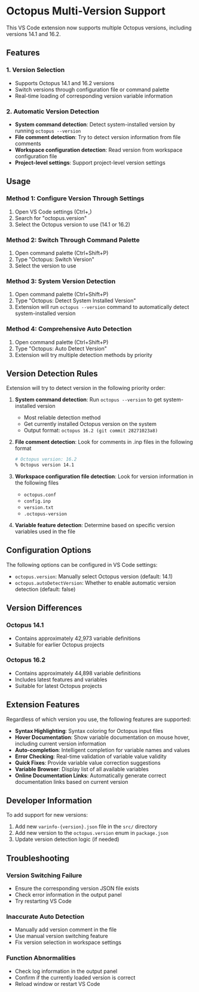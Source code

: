 # Octopus Multi-Version Support

This VS Code extension now supports multiple Octopus versions, including versions 14.1 and 16.2.

## Features

### 1. Version Selection

- Supports Octopus 14.1 and 16.2 versions
- Switch versions through configuration file or command palette
- Real-time loading of corresponding version variable information

### 2. Automatic Version Detection

- **System command detection**: Detect system-installed version by running `octopus --version`
- **File comment detection**: Try to detect version information from file comments
- **Workspace configuration detection**: Read version from workspace configuration file
- **Project-level settings**: Support project-level version settings

## Usage

### Method 1: Configure Version Through Settings

1. Open VS Code settings (Ctrl+,)
2. Search for "octopus.version"
3. Select the Octopus version to use (14.1 or 16.2)

### Method 2: Switch Through Command Palette

1. Open command palette (Ctrl+Shift+P)
2. Type "Octopus: Switch Version"
3. Select the version to use

### Method 3: System Version Detection

1. Open command palette (Ctrl+Shift+P)
2. Type "Octopus: Detect System Installed Version"
3. Extension will run `octopus --version` command to automatically detect system-installed version

### Method 4: Comprehensive Auto Detection

1. Open command palette (Ctrl+Shift+P)
2. Type "Octopus: Auto Detect Version"
3. Extension will try multiple detection methods by priority

## Version Detection Rules

Extension will try to detect version in the following priority order:

1. **System command detection**: Run `octopus --version` to get system-installed version
   - Most reliable detection method
   - Get currently installed Octopus version on the system
   - Output format: `octopus 16.2 (git commit 28271023a8)`

2. **File comment detection**: Look for comments in .inp files in the following format

   ```bash
   # Octopus version: 16.2
   % Octopus version 14.1
   ```

3. **Workspace configuration file detection**: Look for version information in the following files
   - `octopus.conf`
   - `config.inp`
   - `version.txt`
   - `.octopus-version`

4. **Variable feature detection**: Determine based on specific version variables used in the file

## Configuration Options

The following options can be configured in VS Code settings:

- `octopus.version`: Manually select Octopus version (default: 14.1)
- `octopus.autoDetectVersion`: Whether to enable automatic version detection (default: false)

## Version Differences

### Octopus 14.1

- Contains approximately 42,973 variable definitions
- Suitable for earlier Octopus projects

### Octopus 16.2

- Contains approximately 44,898 variable definitions
- Includes latest features and variables
- Suitable for latest Octopus projects

## Extension Features

Regardless of which version you use, the following features are supported:

- **Syntax Highlighting**: Syntax coloring for Octopus input files
- **Hover Documentation**: Show variable documentation on mouse hover, including current version information
- **Auto-completion**: Intelligent completion for variable names and values
- **Error Checking**: Real-time validation of variable value validity
- **Quick Fixes**: Provide variable value correction suggestions
- **Variable Browser**: Display list of all available variables
- **Online Documentation Links**: Automatically generate correct documentation links based on current version

## Developer Information

To add support for new versions:

1. Add new `varinfo-{version}.json` file in the `src/` directory
2. Add new version to the `octopus.version` enum in `package.json`
3. Update version detection logic (if needed)

## Troubleshooting

### Version Switching Failure

- Ensure the corresponding version JSON file exists
- Check error information in the output panel
- Try restarting VS Code

### Inaccurate Auto Detection

- Manually add version comment in the file
- Use manual version switching feature
- Fix version selection in workspace settings

### Function Abnormalities

- Check log information in the output panel
- Confirm if the currently loaded version is correct
- Reload window or restart VS Code
